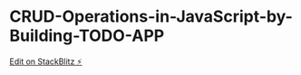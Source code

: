 # CRUD-Operations-in-JavaScript-by-Building-TODO-APP

[Edit on StackBlitz ⚡️](https://stackblitz.com/edit/web-platform-p1yq1f)